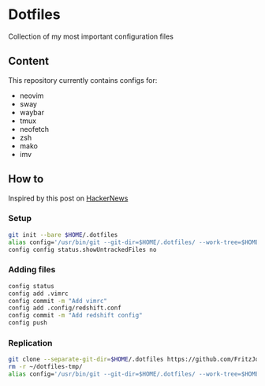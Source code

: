 # Dotfiles
Collection of my most important configuration files
## Content
This repository currently contains configs for:
* neovim
* sway
* waybar
* tmux
* neofetch
* zsh
* mako
* imv

## How to
Inspired by this post on [HackerNews](https://news.ycombinator.com/item?id=11070797)
### Setup
```bash
git init --bare $HOME/.dotfiles
alias config='/usr/bin/git --git-dir=$HOME/.dotfiles/ --work-tree=$HOME'
config config status.showUntrackedFiles no
```
### Adding files
```bash
config status
config add .vimrc
config commit -m "Add vimrc"
config add .config/redshift.conf
config commit -m "Add redshift config"
config push
```

### Replication
```bash
git clone --separate-git-dir=$HOME/.dotfiles https://github.com/FritzJo/dotfiles.git $HOME/dotfiles-tmp
rm -r ~/dotfiles-tmp/
alias config='/usr/bin/git --git-dir=$HOME/.dotfiles/ --work-tree=$HOME'
```
